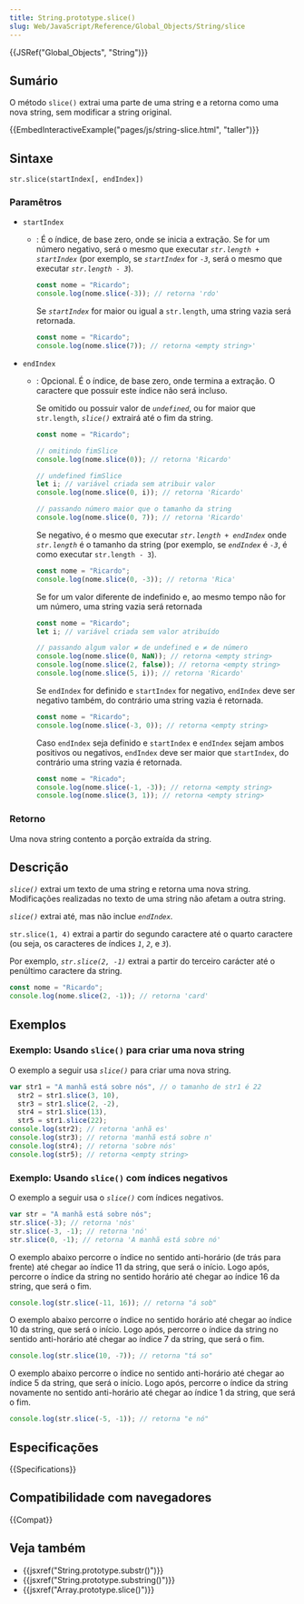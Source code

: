 ```yaml
---
title: String.prototype.slice()
slug: Web/JavaScript/Reference/Global_Objects/String/slice
---
```


{{JSRef("Global_Objects", "String")}}

## Sumário

O método `slice()` extrai uma parte de uma string e a retorna como uma nova string, sem modificar a string original.

{{EmbedInteractiveExample("pages/js/string-slice.html", "taller")}}

## Sintaxe

```
str.slice(startIndex[, endIndex])
```

### Paramêtros

- `startIndex`

  - : É o índice, de base zero, onde se inicia a extração. Se for um número negativo, será o mesmo que executar _`str.length + startIndex`_ (por exemplo, se _`startIndex`_ for _`-3`_, será o mesmo que executar _`str.length - 3`_).

    ```js
    const nome = "Ricardo";
    console.log(nome.slice(-3)); // retorna 'rdo'
    ```

    Se _`startIndex`_ for maior ou igual a `str.length`, uma string vazia será retornada.

    ```js
    const nome = "Ricardo";
    console.log(nome.slice(7)); // retorna <empty string>'
    ```

- `endIndex`

  - : Opcional. É o índice, de base zero, onde termina a extração. O caractere que possuir este índice não será incluso.

    Se omitido ou possuir valor de _`undefined`_, ou for maior que `str.length`, _`slice()`_ extrairá até o fim da string.

    ```js
    const nome = "Ricardo";

    // omitindo fimSlice
    console.log(nome.slice(0)); // retorna 'Ricardo'

    // undefined fimSlice
    let i; // variável criada sem atribuir valor
    console.log(nome.slice(0, i)); // retorna 'Ricardo'

    // passando número maior que o tamanho da string
    console.log(nome.slice(0, 7)); // retorna 'Ricardo'
    ```

    Se negativo, é o mesmo que executar _`str.length + endIndex`_ onde _`str.length`_ é o tamanho da string (por exemplo, se _`endIndex`_ é _`-3`_, é como executar `str.length - 3`).

    ```js
    const nome = "Ricardo";
    console.log(nome.slice(0, -3)); // retorna 'Rica'
    ```

    Se for um valor diferente de indefinido e, ao mesmo tempo não for um número, uma string vazia será retornada

    ```js
    const nome = "Ricardo";
    let i; // variável criada sem valor atribuído

    // passando algum valor ≠ de undefined e ≠ de número
    console.log(nome.slice(0, NaN)); // retorna <empty string>
    console.log(nome.slice(2, false)); // retorna <empty string>
    console.log(nome.slice(5, i)); // retorna 'Ricardo'
    ```

    Se `endIndex` for definido e `startIndex` for negativo, `endIndex` deve ser negativo também, do contrário uma string vazia é retornada.

    ```js
    const nome = "Ricardo";
    console.log(nome.slice(-3, 0)); // retorna <empty string>
    ```

    Caso `endIndex` seja definido e `startIndex` e `endIndex` sejam ambos positivos ou negativos, `endIndex` deve ser maior que `startIndex`, do contrário uma string vazia é retornada.

    ```js
    const nome = "Ricado";
    console.log(nome.slice(-1, -3)); // retorna <empty string>
    console.log(nome.slice(3, 1)); // retorna <empty string>
    ```

### Retorno

Uma nova string contento a porção extraída da string.

## Descrição

_`slice()`_ extrai um texto de uma string e retorna uma nova string. Modificações realizadas no texto de uma string não afetam a outra string.

_`slice()`_ extrai até, mas não inclue _`endIndex`._

`str.slice(1, 4)` extrai a partir do segundo caractere até o quarto caractere (ou seja, os caracteres de índices _`1`_, _`2`_, e _`3`_).

Por exemplo, _`str.slice(2, -1)`_ extrai a partir do terceiro carácter até o penúltimo caractere da string.

```js
const nome = "Ricardo";
console.log(nome.slice(2, -1)); // retorna 'card'
```

## Exemplos

### Exemplo: Usando `slice()` para criar uma nova string

O exemplo a seguir usa _`slice()`_ para criar uma nova string.

```js
var str1 = "A manhã está sobre nós", // o tamanho de str1 é 22
  str2 = str1.slice(3, 10),
  str3 = str1.slice(2, -2),
  str4 = str1.slice(13),
  str5 = str1.slice(22);
console.log(str2); // retorna 'anhã es'
console.log(str3); // retorna 'manhã está sobre n'
console.log(str4); // retorna 'sobre nós'
console.log(str5); // retorna <empty string>
```

### Exemplo: Usando `slice()` com índices negativos

O exemplo a seguir usa o _`slice()`_ com índices negativos.

```js
var str = "A manhã está sobre nós";
str.slice(-3); // retorna 'nós'
str.slice(-3, -1); // retorna 'nó'
str.slice(0, -1); // retorna 'A manhã está sobre nó'
```

O exemplo abaixo percorre o índice no sentido anti-horário (de trás para frente) até chegar ao índice 11 da string, que será o início. Logo após, percorre o índice da string no sentido horário até chegar ao índice 16 da string, que será o fim.

```js
console.log(str.slice(-11, 16)); // retorna "á sob"
```

O exemplo abaixo percorre o índice no sentido horário até chegar ao índice 10 da string, que será o início. Logo após, percorre o índice da string no sentido anti-horário até chegar ao índice 7 da string, que será o fim.

```js
console.log(str.slice(10, -7)); // retorna "tá so"
```

O exemplo abaixo percorre o índice no sentido anti-horário até chegar ao índice 5 da string, que será o início. Logo após, percorre o índice da string novamente no sentido anti-horário até chegar ao índice 1 da string, que será o fim.

```js
console.log(str.slice(-5, -1)); // retorna "e nó"
```

## Especificações

{{Specifications}}

## Compatibilidade com navegadores

{{Compat}}

## Veja também

- {{jsxref("String.prototype.substr()")}}
- {{jsxref("String.prototype.substring()")}}
- {{jsxref("Array.prototype.slice()")}}
